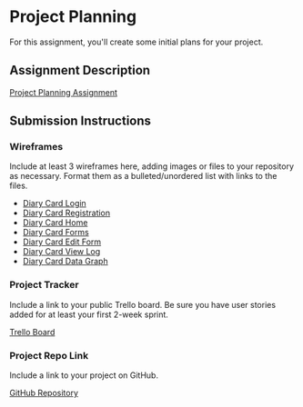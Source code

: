 # Project Planning
For this assignment, you'll create some initial plans for your project.

## Assignment Description
[Project Planning Assignment](https://education.launchcode.org/liftoff/modules/assignments/project-planning)

## Submission Instructions

### Wireframes

Include at least 3 wireframes here, adding images or files to your repository as necessary. Format them as a bulleted/unordered list with links to the files.

* [Diary Card Login](https://github.com/aarras/liftoff-assignments/blob/master/P3-Project_Planning/Diary_Card_Login.jpg)
* [Diary Card Registration](https://github.com/aarras/liftoff-assignments/blob/master/P3-Project_Planning/Diary_Card_Registration.jpg)
* [Diary Card Home](https://github.com/aarras/liftoff-assignments/blob/master/P3-Project_Planning/Diary_Card_Home.jpg)
* [Diary Card Forms](https://github.com/aarras/liftoff-assignments/blob/master/P3-Project_Planning/Diary_Card_Forms.jpg)
* [Diary Card Edit Form](https://github.com/aarras/liftoff-assignments/blob/master/P3-Project_Planning/Diary_Card_Edit_Form.jpg)
* [Diary Card View Log](https://github.com/aarras/liftoff-assignments/blob/master/P3-Project_Planning/Diary_Card_View_Log.jpg)
* [Diary Card Data Graph](https://github.com/aarras/liftoff-assignments/blob/master/P3-Project_Planning/Diary_Card_Data_Graph.jpg)

### Project Tracker

Include a link to your public Trello board. Be sure you have user stories added for at least your first 2-week sprint.

[Trello Board](https://trello.com/diarycard)

### Project Repo Link

Include a link to your project on GitHub.

[GitHub Repository](https://github.com/aarras/liftoff-project)